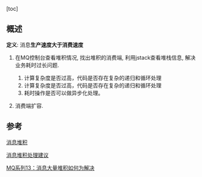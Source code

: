 [toc]

## 概述

**定义**: 消息**生产速度大于消费速度**

1. 在MQ控制台查看堆积情况, 找出堆积的消费端, 利用jstack查看堆栈信息, 解决业务耗时过长问题.
   1. 计算复杂度是否过高，代码是否存在复杂的递归和循环处理
   2. 计算复杂度是否过高，代码是否存在复杂的递归和循环处理
   3. 耗时操作是否可以做异步化处理。

2. 消费端扩容.

## 参考

[消息堆积](https://help.aliyun.com/document_detail/147031.html)

[消息堆积处理建议](https://support.huaweicloud.com/bestpractice-hrm/hrm-bp-005.html)

[MQ系列13：消息大量堆积如何为解决 ](https://www.cnblogs.com/wzh2010/p/15888534.html)



